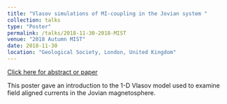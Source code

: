 ```yaml
---
title: "Vlasov simulations of MI-coupling in the Jovian system "
collection: talks
type: "Poster"
permalink: /talks/2018-11-30-2018-MIST
venue: "2018 Autumn MIST"
date: 2018-11-30
location: "Geological Society, London, United Kingdom"
---
```


[Click here for abstract or paper](https://www.mist.ac.uk/images/PDFs/AutumnMISTs/2018_schedule.pdf)

This poster gave an introduction to the 1-D Vlasov model used to examine field aligned currents in the Jovian magnetosphere.

